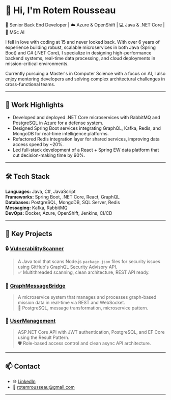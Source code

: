 # 👋 Hi, I'm Rotem Rousseau

🎯 Senior Back End Developer | ☁️ Azure & OpenShift | 💻 Java & .NET Core | 🧠 MSc AI

I fell in love with coding at 15 and never looked back. With over 6 years of experience building robust, scalable microservices in both Java (Spring Boot) and C# (.NET Core), I specialize in designing high-performance backend systems, real-time data processing, and cloud deployments in mission-critical environments.

Currently pursuing a Master's in Computer Science with a focus on AI, I also enjoy mentoring developers and solving complex architectural challenges in cross-functional teams.

---

## 💼 Work Highlights

- Developed and deployed .NET Core microservices with RabbitMQ and PostgreSQL in Azure for a defense system.
- Designed Spring Boot services integrating GraphQL, Kafka, Redis, and MongoDB for real-time intelligence platforms.
- Refactored Redis integration layer for shared services, improving data access speed by ~20%.
- Led full-stack development of a React + Spring EW data platform that cut decision-making time by 90%.

---

## 🛠️ Tech Stack

**Languages:** Java, C#, JavaScript  
**Frameworks:** Spring Boot, .NET Core, React, GraphQL  
**Databases:** PostgreSQL, MongoDB, SQL Server, Redis  
**Messaging:** Kafka, RabbitMQ  
**DevOps:** Docker, Azure, OpenShift, Jenkins, CI/CD  

---

## 🚀 Key Projects

### 🔒 [VulnerabilityScanner](https://github.com/rotem94/VulnerabilityScanner)
> A Java tool that scans Node.js `package.json` files for security issues using GitHub's GraphQL Security Advisory API.  
✅ Multithreaded scanning, clean architecture, REST API ready.

### 📡 [GraphMessageBridge](https://github.com/rotem94/GraphMessageBridge)
> A microservice system that manages and processes graph-based mission data in real-time via REST and WebSocket.  
🔧 PostgreSQL, message transformation, microservice pattern.

### 🔐 [UserManagement](https://github.com/rotem94/UserManagement)
> ASP.NET Core API with JWT authentication, PostgreSQL, and EF Core using the Result Pattern.  
🛡️ Role-based access control and clean async API architecture.

---

## 📫 Contact

- 🌐 [LinkedIn](https://www.linkedin.com/in/rotem-rousseau)
- 📧 rotemrousseau@gmail.com

---
